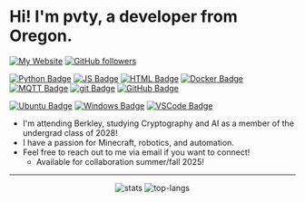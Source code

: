 # Hi! I'm pvty, a developer from Oregon.

[![My Website](https://img.shields.io/website?url=https%3A%2F%2Fninjam.us&up_message=Currently%20Online&up_color=%23029020&down_message=Currently%20Offline&down_color=%23EA0000&style=for-the-badge&label=My%20Website&labelColor=%23353537)](https://ninjam.us)
[![GitHub followers](https://img.shields.io/github/followers/ariesninjadev?style=for-the-badge&logo=github&logoColor=%23ffffff&logoSize=auto&labelColor=%23353537&color=%2358688d)](https://github.com/Jurassic001?tab=followers)

[![Python Badge](https://img.shields.io/badge/Python-%23366c9c?style=flat&logo=python&logoColor=%23ffffff&labelColor=%23353537)]()
[![JS Badge](https://img.shields.io/badge/JavaScript-%23F7DF1E?style=flat&logo=javascript&logoColor=%23ffffff&labelColor=%23353537)]()
[![HTML Badge](https://img.shields.io/badge/HTML-%23E34F26?style=flat&logo=html5&logoColor=%23ffffff&labelColor=%23353537)]()
[![Docker Badge](https://img.shields.io/badge/Docker-%232496ED?style=flat&logo=docker&logoColor=%23ffffff&labelColor=%23353537)]()
[![MQTT Badge](https://img.shields.io/badge/MQTT-%23660066?style=flat&logo=mqtt&logoColor=%23ffffff&labelColor=%23353537)](https://mqtt.org)
[![git Badge](https://img.shields.io/badge/git-%23F05032?style=flat&logo=git&logoColor=%23ffffff&labelColor=%23353537)]()
[![GitHub Badge](https://img.shields.io/badge/GitHub-%2334567C?style=flat&logo=github&logoColor=%23ffffff&labelColor=%23353537)]()

[![Ubuntu Badge](https://img.shields.io/badge/Ubuntu%20Linux-%23E95420?style=flat&label=OS&labelColor=%23353537)]()
[![Windows Badge](https://img.shields.io/badge/Windows-%2300a1f1?style=flat&label=OS&labelColor=%23353537)]()
[![VSCode Badge](https://img.shields.io/badge/VSCode-%230078d7?style=flat&label=Editor&labelColor=%23353537)]()

- I'm attending Berkley, studying Cryptography and AI as a member of the undergrad class of 2028!
- I have a passion for Minecraft, robotics, and automation.
- Feel free to reach out to me via email if you want to connect!
  - Available for collaboration summer/fall 2025!

---

<div align="center">
    <img alt="stats" src="https://rmsts.vercel.app/api?username=ariesninjadev&layout=compact&count_private=true&show_icons=true&hide_border=true&include_all_commits=true&theme=github_dark&nocache=0"/>
    <img alt="top-langs" src="https://rmsts.vercel.app/api/top-langs/?username=ariesninjadev&layout=compact&hide_border=true&theme=github_dark&nocache=0"/>
</div>
